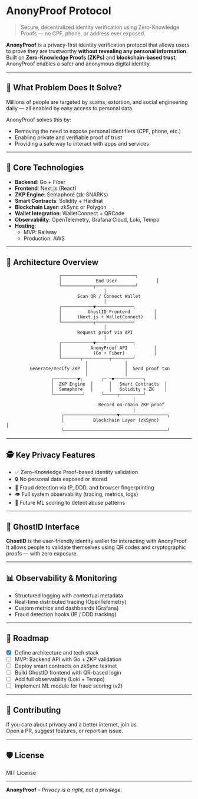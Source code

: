 # AnonyProof Protocol

> Secure, decentralized identity verification using Zero-Knowledge Proofs — no CPF, phone, or address ever exposed.

**AnonyProof** is a privacy-first identity verification protocol that allows users to prove they are trustworthy **without revealing any personal information**.  
Built on **Zero-Knowledge Proofs (ZKPs)** and **blockchain-based trust**, AnonyProof enables a safer and anonymous digital identity.

---

## 🚀 What Problem Does It Solve?

Millions of people are targeted by scams, extortion, and social engineering daily — all enabled by easy access to personal data.

AnonyProof solves this by:
- Removing the need to expose personal identifiers (CPF, phone, etc.)
- Enabling private and verifiable proof of trust
- Providing a safe way to interact with apps and services

---

## 🧠 Core Technologies

- **Backend**: Go + Fiber
- **Frontend**: Next.js (React)
- **ZKP Engine**: Semaphore (zk-SNARKs)
- **Smart Contracts**: Solidity + Hardhat
- **Blockchain Layer**: zkSync or Polygon
- **Wallet Integration**: WalletConnect + QRCode
- **Observability**: OpenTelemetry, Grafana Cloud, Loki, Tempo
- **Hosting**:
  - MVP: Railway
  - Production: AWS

---

## 🧱 Architecture Overview

                        ┌────────────────────────────┐
                        │             End User               │
                        └────────────┬───────────────┘
                                         │
                               Scan QR / Connect Wallet
                                         │
                        ┌────────────▼──────────────┐
                        │          GhostID Frontend         │
                        │      (Next.js + WalletConnect)    │
                        └────────────┬──────────────┘
                                         │
                               Request proof via API
                                         │
                        ┌────────────▼──────────────┐
                        │           AnonyProof API          │
                        │            (Go + Fiber)           │
                        └───────┬──────────┬────────┘
                                  │              │
             Generate/Verify ZKP  │              │  Send proof txn
                                  │              │
                     ┌─────────▼┐       ┌─ ─▼───────────┐
                     │  ZKP Engine  │      │   Smart Contracts  │
                     │  Semaphore   │      │   Solidity + ZK    │
                     └───────────┘      └─────┬─────────┘
                                                    │
                                       Record on-chain ZKP proof
                                                    │
                         ┌────────────────────▼──────────────────┐
                         │           Blockchain Layer (zkSync)              │
                         └───────────────────────────────────────┘

---

## 🕵️ Key Privacy Features

- ✅ Zero-Knowledge Proof-based identity validation  
- 🔒 No personal data exposed or stored  
- 📍 Fraud detection via IP, DDD, and browser fingerprinting  
- 👁️ Full system observability (tracing, metrics, logs)  
- 🧠 Future ML scoring to detect abuse patterns  

---

## 👻 GhostID Interface

**GhostID** is the user-friendly identity wallet for interacting with AnonyProof.  
It allows people to validate themselves using QR codes and cryptographic proofs — with zero exposure.

---

## 📊 Observability & Monitoring

- Structured logging with contextual metadata  
- Real-time distributed tracing (OpenTelemetry)  
- Custom metrics and dashboards (Grafana)  
- Fraud detection hooks (IP / DDD tracking)  

---

## 🧩 Roadmap

- [x] Define architecture and tech stack  
- [ ] MVP: Backend API with Go + ZKP validation  
- [ ] Deploy smart contracts on zkSync testnet  
- [ ] Build GhostID frontend with QR-based login  
- [ ] Add full observability (Loki + Tempo)  
- [ ] Implement ML module for fraud scoring (v2)  

---

## 🤝 Contributing

If you care about privacy and a better internet, join us.  
Open a PR, suggest features, or report an issue.

---

## 🛡️ License

MIT License

---

**AnonyProof** – *Privacy is a right, not a privilege.*
